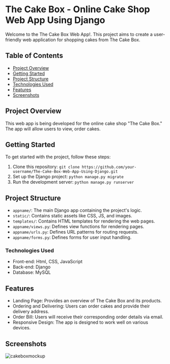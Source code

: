 # The Cake Box - Online Cake Shop Web App Using Django

Welcome to the The Cake Box Web App!. This project aims to create a user-friendly web application for shopping cakes from The Cake Box.

## Table of Contents

- [Project Overview](#project-overview)
- [Getting Started](#getting-started)
- [Project Structure](#project-structure)
- [Technologies Used](#technologies-used)
- [Features](#features)
- [Screenshots](#screenshots)

## Project Overview

This web app is being developed for the online cake shop "The Cake Box." The app will allow users to view, order cakes.

## Getting Started

To get started with the project, follow these steps:

1. Clone this repository: `git clone https://github.com/your-username/The-Cake-Box-Web-App-Using-Django.git`
2. Set up the Django project: `python manage.py migrate`
3. Run the development server: `python manage.py runserver`

## Project Structure

- `appname/`: The main Django app containing the project's logic.
- `static/`: Contains static assets like CSS, JS, and images.
- `templates/`: Contains HTML templates for rendering the web pages.
- `appname/views.py`: Defines view functions for rendering pages.
- `appname/urls.py`: Defines URL patterns for routing requests.
- `appname/forms.py`: Defines forms for user input handling.

### Technologies Used

* Front-end: Html, CSS, JavaScript
* Back-end: Django
* Database: MySQL
  
## Features

- Landing Page: Provides an overview of The Cake Box and its products.
- Ordering and Delivering: Users can order cakes and provide their delivery address.
- Order Bill: Users will receive their corresponding order details via email.
- Responsive Design: The app is designed to work well on various devices.


## Screenshots

![cakeboxmockup](https://github.com/SuhailMuhammed1/The-Cake-Box-Web-App-Using-Django/assets/104970300/0773bf87-2a4c-48c1-bc2d-5fdf7b2e4066)
